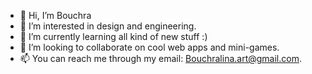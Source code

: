 - 👋 Hi, I’m Bouchra
- 👀 I’m interested in design and engineering.
- 🌱 I’m currently learning all kind of new stuff :) 
- 💞️ I’m looking to collaborate on cool  web apps and mini-games. 
- 📫 You can reach me through my email: Bouchralina.art@gmail.com.

<!---
BouchraLina/BouchraLina is a ✨ special ✨ repository because its `README.md` (this file) appears on your GitHub profile.
You can click the Preview link to take a look at your changes.
--->
